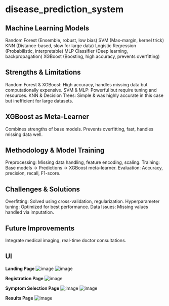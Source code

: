 # disease_prediction_system

## Machine Learning Models
Random Forest (Ensemble, robust, low bias)
SVM (Max-margin, kernel trick)
KNN (Distance-based, slow for large data)
Logistic Regression (Probabilistic, interpretable)
MLP Classifier (Deep learning, backpropagation)
XGBoost (Boosting, high accuracy, prevents overfitting)

## Strengths & Limitations
Random Forest & XGBoost: High accuracy, handles missing data but computationally expensive.
SVM & MLP: Powerful but require tuning and resources.
KNN & Decision Trees: Simple & was highly accurate in this case but inefficient for large datasets.

## XGBoost as Meta-Learner
Combines strengths of base models.
Prevents overfitting, fast, handles missing data well.

## Methodology & Model Training
Preprocessing: Missing data handling, feature encoding, scaling.
Training: Base models → Predictions → XGBoost meta-learner.
Evaluation: Accuracy, precision, recall, F1-score.

## Challenges & Solutions
Overfitting: Solved using cross-validation, regularization.
Hyperparameter tuning: Optimized for best performance.
Data Issues: Missing values handled via imputation.

## Future Improvements
Integrate medical imaging, real-time doctor consultations.


## UI
**Landing Page**
![image](https://github.com/user-attachments/assets/c4107f46-4a49-483c-bed6-d94a6300c665)
![image](https://github.com/user-attachments/assets/f3f6aff4-4903-453e-965a-77835da4c5b6)

**Registration Page**
![image](https://github.com/user-attachments/assets/8687a540-6c9c-4a78-81c3-0882ce05e40d)

**Symptom Selection Page**
![image](https://github.com/user-attachments/assets/c1ffc574-2795-4d96-8143-36b3859d7c61)
![image](https://github.com/user-attachments/assets/b812d09a-1227-4764-80ac-c1f56ed179af)

**Results Page**
![image](https://github.com/user-attachments/assets/03370e6b-8fc5-4b04-a128-48d596fc1357)

